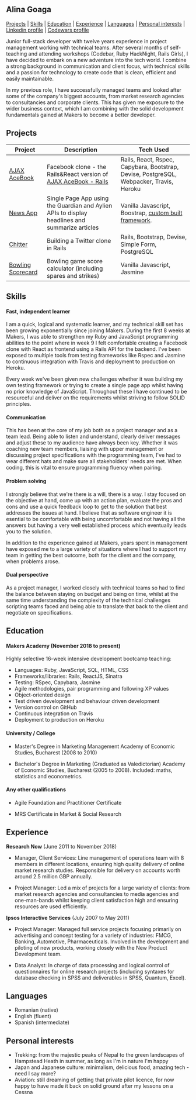 ## Alina Goaga

[Projects](#projects) | [Skills](#skills) | [Education](#education) | [Experience](#experience) | [Languages](#languages) | [Personal interests](#personal_interests) | [Linkedin profile](https://www.linkedin.com/in/alina-goaga-2a6618104/) | [Codewars profile](https://www.codewars.com/users/AlinaGoaga) 

Junior full-stack developer with twelve years experience in project management working with technical teams. After several months of self-teaching and attending workshops (Codebar, Ruby HackNight, Rails Girls), I have decided to embark on a new adventure into the tech world. I combine a strong background in communication and client focus, with technical skills and a passion for technology to create code that is clean, efficient and easily maintainable.

In my previous role, I have successfully managed teams and looked after some of the company's biggest accounts, from market research agencies to consultancies and corporate clients. This has given me exposure to the wider business context, which I am combining with the solid development fundamentals gained at Makers to become a better developer.

<a name="projects"></a>
## Projects 

|Project | Description | Tech Used | 
|--------|-------------|-----------|
|[AJAX AceBook](https://github.com/AlinaGoaga/AJAX_AceBook_ReactVersion)| Facebook clone - the Rails&React version of [AJAX AceBook - Rails](https://github.com/AlinaGoaga/AJAX-AceBook)| Rails, React, Rspec, Capybara, Bootstrap, Devise, PostgreSQL, Webpacker, Travis, Heroku 
|[News App](https://github.com/AlinaGoaga/NewsSummary)| Single Page App using the Guardian and Aylien APIs to display headlines and summarize articles| Vanilla Javascript, Boostrap, [custom built framework](https://github.com/AlinaGoaga/JS_TestingFramework).
|[Chitter](https://github.com/AlinaGoaga/Chitter_TwitterClone)| Building a Twitter clone in Rails | Rails, Bootstrap, Devise, Simple Form, PostgreSQL
|[Bowling Scorecard](https://github.com/AlinaGoaga/BowlingScorecard)| Bowling game score calculator (including spares and strikes)| Vanilla Javascript, Jasmine

<a name="skills"></a>
## Skills

#### Fast, independent learner

I am a quick, logical and systematic learner, and my technical skill set has been growing exponentially since joining Makers. During the first 8 weeks at Makers, I was able to strengthen my Ruby and JavaScript programming abilities to the point where in week 9 I felt comfortable creating a Facebook clone with React as frontend using a Rails API for the backend. I've been exposed to multiple tools from testing frameworks like Rspec and Jasmine to continuous integration with Travis and deployment to production on Heroku. 

Every week we've been given new challenges whether it was building my own testing framework or trying to create a single page app whilst having no prior knowledge of JavaScript. Throughout these I have continued to be resourceful and deliver on the requirements whilst striving to follow SOLID principles. 

#### Communication

This has been at the core of my job both as a project manager and as a team lead. Being able to listen and understand, clearly deliver messages and adjust these to my audience have always been key. Whether it was coaching new team members, liaising with upper management or discussing project specifications with the programming team, I've had to wear different hats and make sure all stakeholders' needs are met. When coding, this is vital to ensure programming fluency when pairing. 

#### Problem solving

I strongly believe that we're there is a will, there is a way. I stay focused on the objective at hand, come up with an action plan, evaluate the pros and cons and use a quick feedback loop to get to the solution that best addresses the issues at hand. I believe that as software engineer it is esential to be comfortable with being uncomfortable and not having all the answers but having a very well established process which eventually leads you to the solution. 

In addition to the experience gained at Makers, years spent in management have exposed me to a large variety of situations where I had to support my team in getting the best outcome, both for the client and the company, when problems arose. 

#### Dual perspective

As a project manager, I worked closely with technical teams so had to find the balance between staying on budget and being on time, whilst at the same time understanding the complexity of the technical challenges scripting teams faced and being able to translate that back to the client and negotiate on specifications.

<a name="education"></a>
## Education

#### Makers Academy (November 2018 to present)

Highly selective 16-week intensive development bootcamp teaching:

- Languages: Ruby, JavaScript, SQL, HTML, CSS
- Frameworks/libraries: Rails, ReactJS, Sinatra
- Testing: RSpec, Capybara, Jasmine
- Agile methodologies, pair programming and following XP values
- Object-oriented design
- Test driven development and behaviour driven development
- Version control on GitHub
- Continuous integration on Travis 
- Deployment to production on Heroku

#### University / College 

- Master's Degree in Marketing Management
Academy of Economic Studies, Bucharest (2008 to 2010) 

- Bachelor's Degree in Marketing (Graduated as Valedictorian)
Academy of Economic Studies, Bucharest (2005 to 2008). Included: maths, statistics and econometrics.

#### Any other qualifications

- Agile Foundation and Practitioner Certificate

- MRS Certificate in Market & Social Research

<a name="experience"></a>
## Experience

**Research Now** (June 2011 to November 2018)    

- Manager, Client Services:
Line management of operations team with 8 members in different locations, ensuring high quality delivery of online market research studies. Responsible for delivery on accounts worth around 2.5 million GBP annually.

- Project Manager:
Led a mix of projects for a large variety of clients: from market research agencies and consultancies to media agencies and one-man-bands whilst keeping client satisfaction high and ensuring resources are used efficiently. 

**Ipsos Interactive Services** (July 2007 to May 2011)

- Project Manager:
Managed full service projects focusing primarily on advertising and concept testing for a variety of industries: FMCG, Banking, Automotive, Pharmaceuticals. Involved in the development and piloting of new products, working closely with the New Product Development team.

- Data Analyst:
In charge of data processing and logical control of questionnaires for online research projects (including syntaxes for database checking in SPSS and deliverables in SPSS, Quantum, Excel). 

<a name="languages"></a>
## Languages

- Romanian (native)
- English (fluent)
- Spanish (intermediate) 

<a name="personal_interests"></a>
## Personal interests

- Trekking: from the majestic peaks of Nepal to the green landscapes of Hampstead Heath in summer, as long as I'm in nature I'm happy
- Japan and Japanese culture: minimalism, delicious food, amazing tech - need I say more?
- Aviation: still dreaming of getting that private pilot licence, for now happy to have made it back on solid ground after my lessons on a Cessna 
